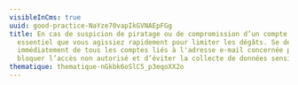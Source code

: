 ```yaml
---
visibleInCms: true
uuid: good-practice-NaYze70vapIkGVNAEpFGg
title: En cas de suspicion de piratage ou de compromission d’un compte, il est
  essentiel que vous agissiez rapidement pour limiter les dégâts. Se déconnecter
  immédiatement de tous les comptes liés à l'adresse e-mail concernée permet de
  bloquer l’accès non autorisé et d’éviter la collecte de données sensibles.
thematique: thematique-nGkbk6oSlC5_p3eqoXX2o
---
```

